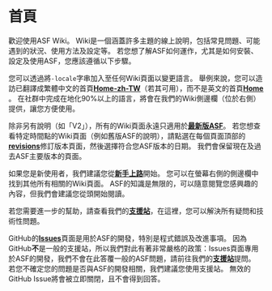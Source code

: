 # 首頁

歡迎使用ASF Wiki。 Wiki是一個涵蓋許多主題的線上說明，包括常見問題、可能遇到的狀況、使用方法及設定等。 若您想了解ASF如何運作，尤其是如何安裝、設定及使用ASF，您應該遵循以下步驟。

您可以透過將&#8203;`-locale`&#8203;字串加入至任何Wiki頁面以變更語言。 舉例來說，您可以造訪已翻譯成繁體中文的首頁&#8203;**[Home-zh-TW](https://github.com/JustArchiNET/ArchiSteamFarm/wiki/Home-zh-TW)**&#8203;（若其可用），而不是英文的首頁&#8203;**[Home](https://github.com/JustArchiNET/ArchiSteamFarm/wiki/Home)**&#8203;。 在社群中完成在地化90%以上的語言，將會在我們的Wiki側邊欄（位於右側）提供，讓您方便使用。

除非另有說明（如「V2」），所有的Wiki頁面永遠只適用於&#8203;**[最新版ASF](https://github.com/JustArchiNET/ArchiSteamFarm/releases)**&#8203;。 若您想查看特定時間點的Wiki頁面（例如舊版ASF的說明），請點選在每個頁面頂部的&#8203;**[revisions](https://github.com/JustArchiNET/ArchiSteamFarm/wiki/_history)**&#8203;修訂版本頁面，然後選擇符合您ASF版本的日期。 我們會保留現在及過去ASF主要版本的頁面。

如果您是新使用者，我們建議您從&#8203;**[新手上路](https://github.com/JustArchiNET/ArchiSteamFarm/wiki/Setting-up-zh-TW)**&#8203;開始。 您可以在螢幕右側的側邊欄中找到其他所有相關的Wiki頁面。 ASF的知識是無限的，可以隨意閱覽您感興趣的內容，但我們會建議您從頭開始閱讀。

若您需要進一步的幫助，請查看我們的&#8203;**[支援站](https://github.com/JustArchiNET/ArchiSteamFarm/blob/main/.github/SUPPORT.md)**&#8203;，在這裡，您可以解決所有疑問和技術性問題。

GitHub的&#8203;**[Issues](https://github.com/JustArchiNET/ArchiSteamFarm/issues)**&#8203;頁面是用於ASF的開發，特別是程式錯誤及改進事項。 因為GitHub&#8203;**不**&#8203;是一般的支援站，所以我們對此有著非常嚴格的政策：Issues頁面專用於ASF的開發，我們不會在此答覆一般的ASF問題，請前往我們的&#8203;**[支援站](https://github.com/JustArchiNET/ArchiSteamFarm/blob/main/.github/SUPPORT.md)**&#8203;提問。 若您不確定您的問題是否與ASF的開發相關，我們建議您使用支援站。 無效的GitHub Issue將會被立即關閉，且不會得到回答。